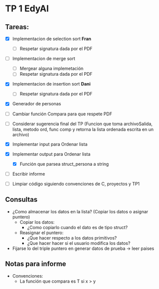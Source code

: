 # TP 1 EdyAl

## Tareas:
 - [X] Implementacion de selection sort **Fran** 
     - [ ] Respetar signatura dada por el PDF
 
 - [ ] Implementacion de merge sort
     - [ ] Mergear alguna implemetación
     - [ ] Respetar signatura dada por el PDF
    
 - [X] Implementacion de insertion sort **Dani** 
     - [ ] Respetar signatura dada por el PDF
 
 - [X] Generador de personas
 
 - [ ] Cambiar función Compara para que respete PDF
 
 - [ ] Considerar sugerencia final del TP (Funcion que toma archivoSalida, lista, metodo ord, func comp y retorna la lista ordenada escrita en un archivo)
    
 - [X] Implementar input para Ordenar lista
 
 - [X] Implementar output para Ordenar lista
    - [X] Función que parsea struct_persona a string
    
 - [ ] Escribir informe
 
 - [ ] Limpiar código siguiendo convenciones de C, proyectos y TP1

## Consultas

 * ¿Como almacenar los datos en la lista? (Copiar los datos o asignar puntero)
    * Copiar los datos:
      * ¿Como copiarlo cuando el dato es de tipo struct?
    * Reasignar el puntero:
      * ¿Que hacer respecto a los datos primitivos?
      * ¿Que hacer hacer si el usuario modifica los datos?
 * Fijarse lo del triple puntero en generar datos de prueba -> leer paises

## Notas para informe
* Convenciones:
   * La función que compara es T si x > y
